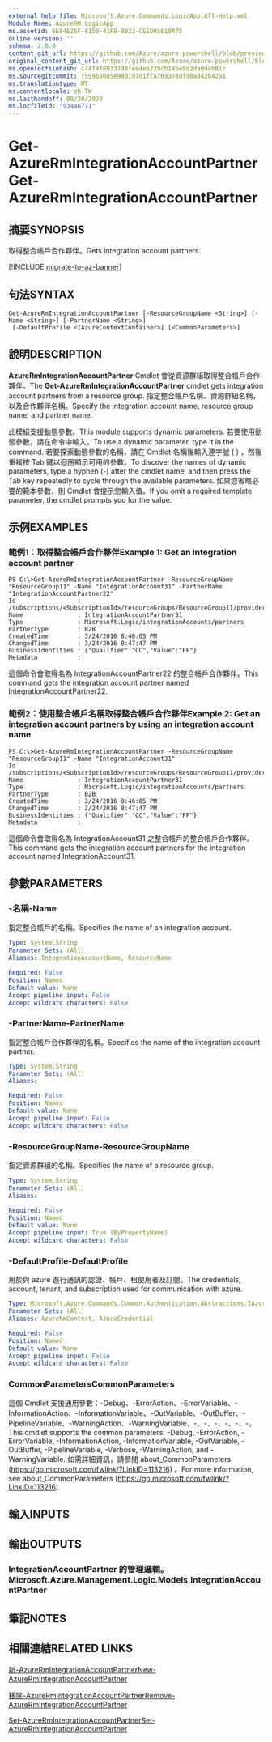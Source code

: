 ```yaml
---
external help file: Microsoft.Azure.Commands.LogicApp.dll-Help.xml
Module Name: AzureRM.LogicApp
ms.assetid: 6E84E26F-8150-41F8-8823-CEED05619A75
online version: ''
schema: 2.0.0
content_git_url: https://github.com/Azure/azure-powershell/blob/preview/src/ResourceManager/LogicApp/Commands.LogicApp/help/Get-AzureRmIntegrationAccountPartner.md
original_content_git_url: https://github.com/Azure/azure-powershell/blob/preview/src/ResourceManager/LogicApp/Commands.LogicApp/help/Get-AzureRmIntegrationAccountPartner.md
ms.openlocfilehash: c74f4f89337d8fee4e6739cb145e9d2da0d4b81c
ms.sourcegitcommit: f599b50d5e980197d1fca769378df90a842b42a1
ms.translationtype: MT
ms.contentlocale: zh-TW
ms.lasthandoff: 08/20/2020
ms.locfileid: "93446771"
---
```

# <span data-ttu-id="c2f52-101">Get-AzureRmIntegrationAccountPartner</span><span class="sxs-lookup"><span data-stu-id="c2f52-101">Get-AzureRmIntegrationAccountPartner</span></span>

## <span data-ttu-id="c2f52-102">摘要</span><span class="sxs-lookup"><span data-stu-id="c2f52-102">SYNOPSIS</span></span>
<span data-ttu-id="c2f52-103">取得整合帳戶合作夥伴。</span><span class="sxs-lookup"><span data-stu-id="c2f52-103">Gets integration account partners.</span></span>

[!INCLUDE [migrate-to-az-banner](../../includes/migrate-to-az-banner.md)]

## <span data-ttu-id="c2f52-104">句法</span><span class="sxs-lookup"><span data-stu-id="c2f52-104">SYNTAX</span></span>

```
Get-AzureRmIntegrationAccountPartner [-ResourceGroupName <String>] [-Name <String>] [-PartnerName <String>]
 [-DefaultProfile <IAzureContextContainer>] [<CommonParameters>]
```

## <span data-ttu-id="c2f52-105">說明</span><span class="sxs-lookup"><span data-stu-id="c2f52-105">DESCRIPTION</span></span>
<span data-ttu-id="c2f52-106">**AzureRmIntegrationAccountPartner** Cmdlet 會從資源群組取得整合帳戶合作夥伴。</span><span class="sxs-lookup"><span data-stu-id="c2f52-106">The **Get-AzureRmIntegrationAccountPartner** cmdlet gets integration account partners from a resource group.</span></span>
<span data-ttu-id="c2f52-107">指定整合帳戶名稱、資源群組名稱，以及合作夥伴名稱。</span><span class="sxs-lookup"><span data-stu-id="c2f52-107">Specify the integration account name, resource group name, and partner name.</span></span>

<span data-ttu-id="c2f52-108">此模組支援動態參數。</span><span class="sxs-lookup"><span data-stu-id="c2f52-108">This module supports dynamic parameters.</span></span>
<span data-ttu-id="c2f52-109">若要使用動態參數，請在命令中輸入。</span><span class="sxs-lookup"><span data-stu-id="c2f52-109">To use a dynamic parameter, type it in the command.</span></span>
<span data-ttu-id="c2f52-110">若要探索動態參數的名稱，請在 Cmdlet 名稱後輸入連字號 ( ) ，然後重複按 Tab 鍵以迴圈顯示可用的參數。</span><span class="sxs-lookup"><span data-stu-id="c2f52-110">To discover the names of dynamic parameters, type a hyphen (-) after the cmdlet name, and then press the Tab key repeatedly to cycle through the available parameters.</span></span>
<span data-ttu-id="c2f52-111">如果您省略必要的範本參數，則 Cmdlet 會提示您輸入值。</span><span class="sxs-lookup"><span data-stu-id="c2f52-111">If you omit a required template parameter, the cmdlet prompts you for the value.</span></span>

## <span data-ttu-id="c2f52-112">示例</span><span class="sxs-lookup"><span data-stu-id="c2f52-112">EXAMPLES</span></span>

### <span data-ttu-id="c2f52-113">範例1：取得整合帳戶合作夥伴</span><span class="sxs-lookup"><span data-stu-id="c2f52-113">Example 1: Get an integration account partner</span></span>
```
PS C:\>Get-AzureRmIntegrationAccountPartner -ResourceGroupName "ResourceGroup11" -Name "IntegrationAccount31" -PartnerName "IntegrationAccountPartner22"
Id                 : /subscriptions/<SubscriptionId>/resourceGroups/ResourceGroup11/providers/Microsoft.Logic/integrationAccounts/TestIntegrationAccount/partners/IntegrationAccountPartner31
Name               : IntegrationAccountPartner31
Type               : Microsoft.Logic/integrationAccounts/partners
PartnerType        : B2B
CreatedTime        : 3/24/2016 8:46:05 PM
ChangedTime        : 3/24/2016 8:47:47 PM
BusinessIdentities : {"Qualifier":"CC","Value":"FF"}
Metadata           :
```

<span data-ttu-id="c2f52-114">這個命令會取得名為 IntegrationAccountPartner22 的整合帳戶合作夥伴。</span><span class="sxs-lookup"><span data-stu-id="c2f52-114">This command gets the integration account partner named IntegrationAccountPartner22.</span></span>

### <span data-ttu-id="c2f52-115">範例2：使用整合帳戶名稱取得整合帳戶合作夥伴</span><span class="sxs-lookup"><span data-stu-id="c2f52-115">Example 2: Get an integration account partners by using an integration account name</span></span>
```
PS C:\>Get-AzureRmIntegrationAccountPartner -ResourceGroupName "ResourceGroup11" -Name "IntegrationAccount31"
Id                 : /subscriptions/<SubscriptionId>/resourceGroups/ResourceGroup11/providers/Microsoft.Logic/integrationAccounts/TestIntegrationAccount/partners/IntegrationAccountPartner31
Name               : IntegrationAccountPartner31
Type               : Microsoft.Logic/integrationAccounts/partners
PartnerType        : B2B
CreatedTime        : 3/24/2016 8:46:05 PM
ChangedTime        : 3/24/2016 8:47:47 PM
BusinessIdentities : {"Qualifier":"CC","Value":"FF"}
Metadata           :
```

<span data-ttu-id="c2f52-116">這個命令會取得名為 IntegrationAccount31 之整合帳戶的整合帳戶合作夥伴。</span><span class="sxs-lookup"><span data-stu-id="c2f52-116">This command gets the integration account partners for the integration account named IntegrationAccount31.</span></span>

## <span data-ttu-id="c2f52-117">參數</span><span class="sxs-lookup"><span data-stu-id="c2f52-117">PARAMETERS</span></span>

### <span data-ttu-id="c2f52-118">-名稱</span><span class="sxs-lookup"><span data-stu-id="c2f52-118">-Name</span></span>
<span data-ttu-id="c2f52-119">指定整合帳戶的名稱。</span><span class="sxs-lookup"><span data-stu-id="c2f52-119">Specifies the name of an integration account.</span></span>

```yaml
Type: System.String
Parameter Sets: (All)
Aliases: IntegrationAccountName, ResourceName

Required: False
Position: Named
Default value: None
Accept pipeline input: False
Accept wildcard characters: False
```

### <span data-ttu-id="c2f52-120">-PartnerName</span><span class="sxs-lookup"><span data-stu-id="c2f52-120">-PartnerName</span></span>
<span data-ttu-id="c2f52-121">指定整合帳戶合作夥伴的名稱。</span><span class="sxs-lookup"><span data-stu-id="c2f52-121">Specifies the name of the integration account partner.</span></span>

```yaml
Type: System.String
Parameter Sets: (All)
Aliases: 

Required: False
Position: Named
Default value: None
Accept pipeline input: False
Accept wildcard characters: False
```

### <span data-ttu-id="c2f52-122">-ResourceGroupName</span><span class="sxs-lookup"><span data-stu-id="c2f52-122">-ResourceGroupName</span></span>
<span data-ttu-id="c2f52-123">指定資源群組的名稱。</span><span class="sxs-lookup"><span data-stu-id="c2f52-123">Specifies the name of a resource group.</span></span>

```yaml
Type: System.String
Parameter Sets: (All)
Aliases: 

Required: False
Position: Named
Default value: None
Accept pipeline input: True (ByPropertyName)
Accept wildcard characters: False
```

### <span data-ttu-id="c2f52-124">-DefaultProfile</span><span class="sxs-lookup"><span data-stu-id="c2f52-124">-DefaultProfile</span></span>
<span data-ttu-id="c2f52-125">用於與 azure 進行通訊的認證、帳戶、租使用者及訂閱。</span><span class="sxs-lookup"><span data-stu-id="c2f52-125">The credentials, account, tenant, and subscription used for communication with azure.</span></span>

```yaml
Type: Microsoft.Azure.Commands.Common.Authentication.Abstractions.IAzureContextContainer
Parameter Sets: (All)
Aliases: AzureRmContext, AzureCredential

Required: False
Position: Named
Default value: None
Accept pipeline input: False
Accept wildcard characters: False
```

### <span data-ttu-id="c2f52-126">CommonParameters</span><span class="sxs-lookup"><span data-stu-id="c2f52-126">CommonParameters</span></span>
<span data-ttu-id="c2f52-127">這個 Cmdlet 支援通用參數：-Debug、-ErrorAction、-ErrorVariable、-InformationAction、-InformationVariable、-OutVariable、-OutBuffer、-PipelineVariable、-WarningAction、-WarningVariable、-、-、-、-、-、-。</span><span class="sxs-lookup"><span data-stu-id="c2f52-127">This cmdlet supports the common parameters: -Debug, -ErrorAction, -ErrorVariable, -InformationAction, -InformationVariable, -OutVariable, -OutBuffer, -PipelineVariable, -Verbose, -WarningAction, and -WarningVariable.</span></span> <span data-ttu-id="c2f52-128">如需詳細資訊，請參閱 about_CommonParameters (https://go.microsoft.com/fwlink/?LinkID=113216) 。</span><span class="sxs-lookup"><span data-stu-id="c2f52-128">For more information, see about_CommonParameters (https://go.microsoft.com/fwlink/?LinkID=113216).</span></span>

## <span data-ttu-id="c2f52-129">輸入</span><span class="sxs-lookup"><span data-stu-id="c2f52-129">INPUTS</span></span>

## <span data-ttu-id="c2f52-130">輸出</span><span class="sxs-lookup"><span data-stu-id="c2f52-130">OUTPUTS</span></span>

### <span data-ttu-id="c2f52-131">IntegrationAccountPartner 的管理邏輯。</span><span class="sxs-lookup"><span data-stu-id="c2f52-131">Microsoft.Azure.Management.Logic.Models.IntegrationAccountPartner</span></span>

## <span data-ttu-id="c2f52-132">筆記</span><span class="sxs-lookup"><span data-stu-id="c2f52-132">NOTES</span></span>

## <span data-ttu-id="c2f52-133">相關連結</span><span class="sxs-lookup"><span data-stu-id="c2f52-133">RELATED LINKS</span></span>

[<span data-ttu-id="c2f52-134">新-AzureRmIntegrationAccountPartner</span><span class="sxs-lookup"><span data-stu-id="c2f52-134">New-AzureRmIntegrationAccountPartner</span></span>](./New-AzureRmIntegrationAccountPartner.md)

[<span data-ttu-id="c2f52-135">移除-AzureRmIntegrationAccountPartner</span><span class="sxs-lookup"><span data-stu-id="c2f52-135">Remove-AzureRmIntegrationAccountPartner</span></span>](./Remove-AzureRmIntegrationAccountPartner.md)

[<span data-ttu-id="c2f52-136">Set-AzureRmIntegrationAccountPartner</span><span class="sxs-lookup"><span data-stu-id="c2f52-136">Set-AzureRmIntegrationAccountPartner</span></span>](./Set-AzureRmIntegrationAccountPartner.md)


